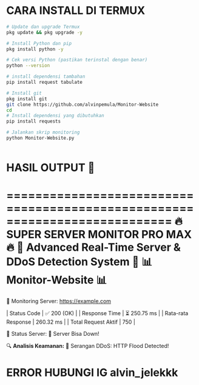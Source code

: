 # CARA INSTALL DI TERMUX
````bash
# Update dan upgrade Termux
pkg update && pkg upgrade -y 

# Install Python dan pip
pkg install python -y

# Cek versi Python (pastikan terinstal dengan benar)
python --version

# install dependensi tambahan
pip install request tabulate

# Install git
pkg install git
git clone https://github.com/alvinpemula/Monitor-Website
cd
# Install dependensi yang dibutuhkan
pip install requests

# Jalankan skrip monitoring
python Monitor-Website.py



````
# HASIL OUTPUT 🙏
===========================================================================
🔥        SUPER SERVER MONITOR PRO MAX        🔥
🚀  Advanced Real-Time Server & DDoS Detection System  🚀
                      📊 Monitor-Website 📊
===========================================================================

📡 Monitoring Server: https://example.com


| Status Code         | ✅ 200 (OK)                   |
| Response Time       | ⏳ 250.75 ms                  |
| Rata-rata Response  | 260.32 ms                     |
| Total Request Aktif | 750                            |

📡 Status Server: 🔴 Server Bisa Down!

🔍 **Analisis Keamanan:** 🚨 Serangan DDoS: HTTP Flood Detected!


# ERROR HUBUNGI IG alvin_jelekkk
